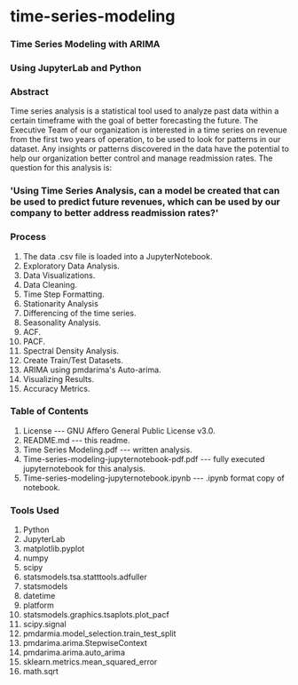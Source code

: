 # time-series-modeling
### Time Series Modeling with ARIMA
### Using JupyterLab and Python

### Abstract
Time series analysis is a statistical tool used to analyze past data within a certain timeframe with the
goal of better forecasting the future. The Executive Team of our organization is interested in a time series on
revenue from the first two years of operation, to be used to look for patterns in our dataset. Any insights or
patterns discovered in the data have the potential to help our organization better control and manage
readmission rates. The question for this analysis is:

### 'Using Time Series Analysis, can a model be created that can be used to predict future revenues, which can be used by our company to better address readmission rates?'

### Process
1.  The data .csv file is loaded into a JupyterNotebook.
2.  Exploratory Data Analysis.
3.  Data Visualizations.
4.  Data Cleaning.
5.  Time Step Formatting.
6.  Stationarity Analysis
7.  Differencing of the time series.
8.  Seasonality Analysis.
9.  ACF.
10. PACF.
11. Spectral Density Analysis.
12. Create Train/Test Datasets.
13. ARIMA using pmdarima's Auto-arima.
14. Visualizing Results.
15. Accuracy Metrics.

### Table of Contents
1.  License --- GNU Affero General Public License v3.0. 
2.  README.md --- this readme.
3.  Time Series Modeling.pdf --- written analysis.
4.  Time-series-modeling-jupyternotebook-pdf.pdf --- fully executed jupyternotebook for this analysis.
5.  Time-series-modeling-jupyternotebook.ipynb --- .ipynb format copy of notebook.

### Tools Used
1.  Python
2.  JupyterLab
3.  matplotlib.pyplot
4.  numpy
5.  scipy
6.  statsmodels.tsa.statttools.adfuller
7.  statsmodels
8.  datetime
9.  platform
10. statsmodels.graphics.tsaplots.plot_pacf
11. scipy.signal
12. pmdarmia.model_selection.train_test_split
13. pmdarima.arima.StepwiseContext
14. pmdarima.arima.auto_arima
15. sklearn.metrics.mean_squared_error
16. math.sqrt
